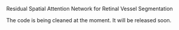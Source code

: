 Residual Spatial Attention Network for Retinal Vessel Segmentation

The code is being cleaned at the moment. It will be released soon.
